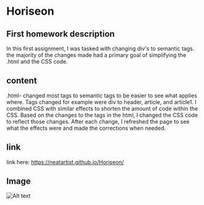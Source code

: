 # Horiseon

## First homework description 


  In this first assignment, I was tasked with changing div's to semantic tags. the majority of the changes made had a primary goal of simplifying the .html and the CSS code.


## content
 .html- changed most tags to semantic tags to be easier to see what applies where. Tags changed for example were div to header, article, and article1. I combined CSS with similar effects to shorten the amount of code within the CSS. Based on the changes to the tags in the html, I changed the CSS code to reflect those changes. After each change, I refreshed the page to see what the effects were and made the corrections when needed.


## link 
link here:  https://neatartist.github.io/Horiseon/

## Image 

![Alt text](neatartist.github.io_Horiseon_.png)
